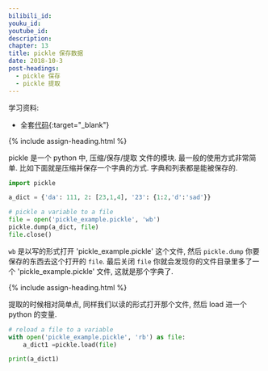 ```yaml
---
bilibili_id: 
youku_id: 
youtube_id: 
description: 
chapter: 13
title: pickle 保存数据
date: 2018-10-3
post-headings:
  - pickle 保存
  - pickle 提取
---
```


学习资料:
* 全套[代码](https://github.com/wangliyao518/tutorials/blob/master/basic/34_pickle.py){:target="_blank"}

{% include assign-heading.html %}

pickle 是一个 python 中, 压缩/保存/提取 文件的模块. 最一般的使用方式非常简单.
比如下面就是压缩并保存一个字典的方式. 字典和列表都是能被保存的.

```python
import pickle

a_dict = {'da': 111, 2: [23,1,4], '23': {1:2,'d':'sad'}}

# pickle a variable to a file
file = open('pickle_example.pickle', 'wb')
pickle.dump(a_dict, file)
file.close()
```

`wb` 是以写的形式打开 'pickle_example.pickle' 这个文件, 然后 `pickle.dump` 你要保存的东西去这个打开的 `file`.
最后关闭 `file` 你就会发现你的文件目录里多了一个 'pickle_example.pickle' 文件, 这就是那个字典了.


{% include assign-heading.html %}

提取的时候相对简单点, 同样我们以读的形式打开那个文件, 然后 load 进一个 python 的变量.

```python
# reload a file to a variable
with open('pickle_example.pickle', 'rb') as file:
    a_dict1 =pickle.load(file)

print(a_dict1)
```




